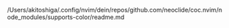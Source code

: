 /Users/akitoshiga/.config/nvim/dein/repos/github.com/neoclide/coc.nvim/node_modules/supports-color/readme.md